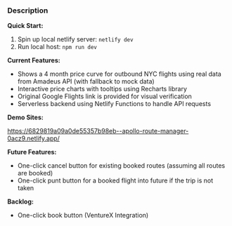 ### Description

**Quick Start:**

1. Spin up local netlify server: `netlify dev`
2. Run local host: `npm run dev`

**Current Features:**

* Shows a 4 month price curve for outbound NYC flights using real data from Amadeus API (with fallback to mock data)
* Interactive price charts with tooltips using Recharts library
* Original Google Flights link is provided for visual verification
* Serverless backend using Netlify Functions to handle API requests

**Demo Sites:**

https://6829819a09a0de55357b98eb--apollo-route-manager-0acz9.netlify.app/


**Future Features:**

* One-click cancel button for existing booked routes (assuming all routes are booked)
* One-click punt button for a booked flight into future if the trip is not taken

**Backlog:**
* One-click book button (VentureX Integration)